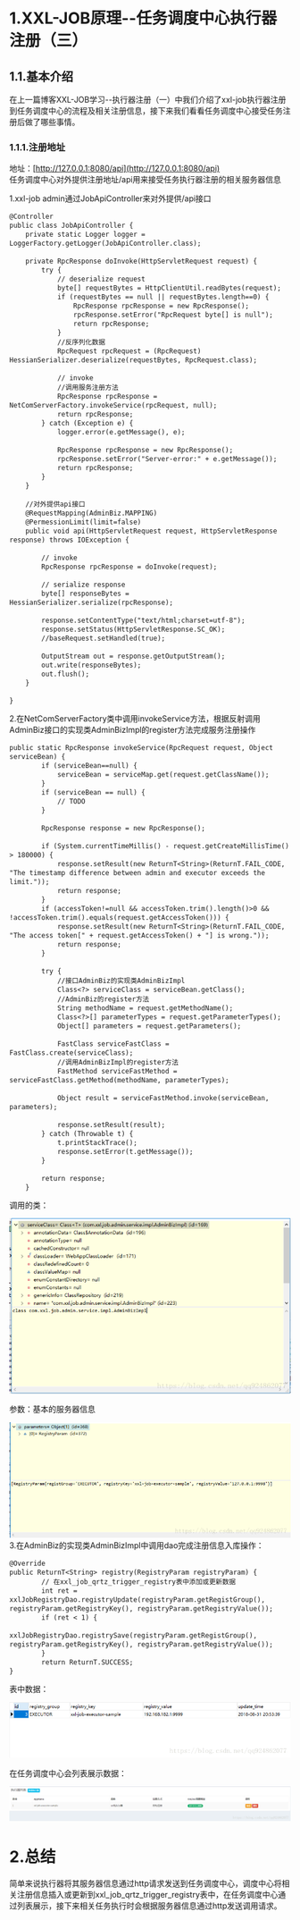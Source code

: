 # 1.XXL-JOB原理--任务调度中心执行器注册（三）

## 1.1.基本介绍

在上一篇博客XXL-JOB学习--执行器注册（一）中我们介绍了xxl-job执行器注册到任务调度中心的流程及相关注册信息，接下来我们看看任务调度中心接受任务注册后做了哪些事情。

### 1.1.1.注册地址

地址：[http://127.0.0.1:8080/api](http://127.0.0.1:8080/api)  
任务调度中心对外提供注册地址/api用来接受任务执行器注册的相关服务器信息

1.xxl-job admin通过JobApiController来对外提供/api接口

```
@Controller
public class JobApiController {
    private static Logger logger = LoggerFactory.getLogger(JobApiController.class);

    private RpcResponse doInvoke(HttpServletRequest request) {
        try {
            // deserialize request
            byte[] requestBytes = HttpClientUtil.readBytes(request);
            if (requestBytes == null || requestBytes.length==0) {
                RpcResponse rpcResponse = new RpcResponse();
                rpcResponse.setError("RpcRequest byte[] is null");
                return rpcResponse;
            }
            //反序列化数据
            RpcRequest rpcRequest = (RpcRequest) HessianSerializer.deserialize(requestBytes, RpcRequest.class);

            // invoke
            //调用服务注册方法
            RpcResponse rpcResponse = NetComServerFactory.invokeService(rpcRequest, null);
            return rpcResponse;
        } catch (Exception e) {
            logger.error(e.getMessage(), e);

            RpcResponse rpcResponse = new RpcResponse();
            rpcResponse.setError("Server-error:" + e.getMessage());
            return rpcResponse;
        }
    }

    //对外提供api接口
    @RequestMapping(AdminBiz.MAPPING)
    @PermessionLimit(limit=false)
    public void api(HttpServletRequest request, HttpServletResponse response) throws IOException {

        // invoke
        RpcResponse rpcResponse = doInvoke(request);

        // serialize response
        byte[] responseBytes = HessianSerializer.serialize(rpcResponse);

        response.setContentType("text/html;charset=utf-8");
        response.setStatus(HttpServletResponse.SC_OK);
        //baseRequest.setHandled(true);

        OutputStream out = response.getOutputStream();
        out.write(responseBytes);
        out.flush();
    }

}
```

2.在NetComServerFactory类中调用invokeService方法，根据反射调用AdminBiz接口的实现类AdminBizImpl的register方法完成服务注册操作

```
public static RpcResponse invokeService(RpcRequest request, Object serviceBean) {
        if (serviceBean==null) {
            serviceBean = serviceMap.get(request.getClassName());
        }
        if (serviceBean == null) {
            // TODO
        }

        RpcResponse response = new RpcResponse();

        if (System.currentTimeMillis() - request.getCreateMillisTime() > 180000) {
            response.setResult(new ReturnT<String>(ReturnT.FAIL_CODE, "The timestamp difference between admin and executor exceeds the limit."));
            return response;
        }
        if (accessToken!=null && accessToken.trim().length()>0 && !accessToken.trim().equals(request.getAccessToken())) {
            response.setResult(new ReturnT<String>(ReturnT.FAIL_CODE, "The access token[" + request.getAccessToken() + "] is wrong."));
            return response;
        }

        try {
            //接口AdminBiz的实现类AdminBizImpl
            Class<?> serviceClass = serviceBean.getClass();
            //AdminBiz的register方法
            String methodName = request.getMethodName();
            Class<?>[] parameterTypes = request.getParameterTypes();
            Object[] parameters = request.getParameters();

            FastClass serviceFastClass = FastClass.create(serviceClass);
            //调用AdminBizImpl的register方法
            FastMethod serviceFastMethod = serviceFastClass.getMethod(methodName, parameterTypes);

            Object result = serviceFastMethod.invoke(serviceBean, parameters);

            response.setResult(result);
        } catch (Throwable t) {
            t.printStackTrace();
            response.setError(t.getMessage());
        }

        return response;
    }
```

调用的类：

![](/static/image/20180915141957718.png)

参数：基本的服务器信息

![](/static/image/20180915142414402.png)  
3.在AdminBiz的实现类AdminBizImpl中调用dao完成注册信息入库操作：

```
@Override
public ReturnT<String> registry(RegistryParam registryParam) {
        // 在xxl_job_qrtz_trigger_registry表中添加或更新数据
        int ret = xxlJobRegistryDao.registryUpdate(registryParam.getRegistGroup(), registryParam.getRegistryKey(), registryParam.getRegistryValue());
        if (ret < 1) {
            xxlJobRegistryDao.registrySave(registryParam.getRegistGroup(), registryParam.getRegistryKey(), registryParam.getRegistryValue());
        }
        return ReturnT.SUCCESS;
}
```

表中数据：

![](/static/image/20180915142945462.png)

在任务调度中心会列表展示数据：

![](/static/image/20180915142914984.png)

# 2.总结
简单来说执行器将其服务器信息通过http请求发送到任务调度中心，调度中心将相关注册信息插入或更新到xxl_job_qrtz_trigger_registry表中，在任务调度中心通过列表展示，接下来相关任务执行时会根据服务器信息通过http发送调用请求。



